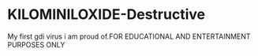 # KILOMINILOXIDE-Destructive
My first gdi virus i am proud of.FOR EDUCATIONAL AND ENTERTAINMENT PURPOSES ONLY
